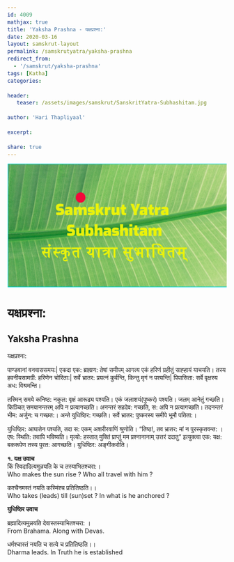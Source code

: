 ```yaml
---
id: 4009    
mathjax: true
title: 'Yaksha Prashna - यक्षप्रश्ना:'
date: 2020-03-16
layout: samskrut-layout 
permalink: /samskrutyatra/yaksha-prashna
redirect_from: 
  - '/samskrut/yaksha-prashna'
tags: [Katha]
categories:

header:
   teaser: /assets/images/samskrut/SanskritYatra-Subhashitam.jpg

author: 'Hari Thapliyaal'

excerpt:

share: true
---
```


![](/assets/images/samskrut/SanskritYatra-Subhashitam.jpg)

# यक्षप्रश्ना:
## Yaksha Prashna

यक्षप्रश्ना:

पाण्डवानां वनवाससमय:| एकदा एक: ब्राह्मण: तेषां समीपम् आगत्य एकं हरिणं ग्रहीतुं साह्हायं याचयति। तस्य हवनीयसामग्री: हरिणेन चोरिता:| सर्वे भ्रातर: प्रयत्नं कुर्वन्ति, किन्तु मृगं न पश्यन्ति| पिपासिता: सर्वे वृक्षस्य अध: विश्रमन्ति।

तस्मिन् समये कनिष्ठ: नकुल: वृक्षं आरूढ्य पश्यति। एकं जलाशयं(पुष्करं) पश्यति। जलम् आनेतुं गच्छति। किञ्चित् समयानन्तरम् अपि न प्रत्यागच्छति। अनन्तरं सहदेव: गच्छति, स: अपि न प्रत्यागच्छति। तदनन्तरं भीम: अर्जुन: च गच्छत:। अन्ते युधिष्ठिर: गच्छति। सर्वे भ्रातर: पुष्करस्य समीपे भूमौ पतिता:।

युधिष्ठिर: आघातेन पश्यति, तदा स: एकम् अशरीरवाणिं श्रुणोति। “तिष्ठ!, तव भ्रातर: मां न पुरस्कृतवन्त: । एष: स्थिति: तवापि भविष्यति। मृत्यो: हस्तात् मुक्तिं प्राप्तुं मम प्रश्नानानाम् उत्तरं ददातु” इत्युक्त्वा एक: यक्ष: बकरूपेण तस्य पुरत: आगच्छति। युधिष्ठिर: अङ्गीकरोति।

**१. यक्ष उवाच**  
किं स्विदादित्यमुन्नयति के च तस्याभितश्चरा:।  
Who makes the sun rise ? Who all travel with him ?

कश्चैनमस्तं नयति कस्मिंश्च प्रतितिष्ठति।।  
Who takes (leads) till (sun)set ? In what is he anchored ?

**युधिष्ठिर उवाच**

ब्रह्मादित्यमुन्नयति देवास्तस्याभितश्चरा: ।  
From Brahama. Along with Devas.

धर्मश्चास्तं नयति च सत्ये च प्रतितिष्ठति।।  
Dharma leads. In Truth he is established


